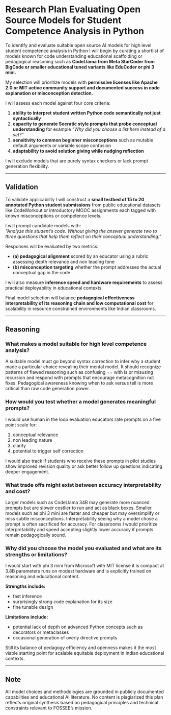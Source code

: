 # Research Plan Evaluating Open Source Models for Student Competence Analysis in Python  

To identify and evaluate suitable open source AI models for high level student competence analysis in Python I will begin by curating a shortlist of models known for code understanding educational scaffolding or pedagogical reasoning such as **CodeLlama from Meta StarCoder from BigCode or smaller educational tuned variants like EduCoder or phi 3 mini.**  

My selection will prioritize models with **permissive licenses like Apache 2.0 or MIT active community support and documented success in code explanation or misconception detection.**  

I will assess each model against four core criteria:  

1. **ability to interpret student written Python code semantically not just syntactically**  
2. **capacity to generate Socratic style prompts that probe conceptual understanding** for example *“Why did you choose a list here instead of a set?”*  
3. **sensitivity to common beginner misconceptions** such as mutable default arguments or variable scope confusion  
4. **adaptability to avoid solution giving while nudging reflection**  

I will exclude models that are purely syntax checkers or lack prompt generation flexibility.  

---

## Validation  

To validate applicability I will construct a **small testbed of 15 to 20 annotated Python student submissions** from public educational datasets like CodeWorkout or introductory MOOC assignments each tagged with known misconceptions or competence levels.  

I will prompt candidate models with:  
*“Analyze this student’s code. Without giving the answer generate two to three questions that help them reflect on their conceptual understanding.”*  

Responses will be evaluated by two metrics:  

- **(a) pedagogical alignment** scored by an educator using a rubric assessing depth relevance and non leading tone  
- **(b) misconception targeting** whether the prompt addresses the actual conceptual gap in the code  

I will also measure **inference speed and hardware requirements** to assess practical deployability in educational contexts.  

Final model selection will balance **pedagogical effectiveness interpretability of its reasoning chain and low computational cost** for scalability in resource constrained environments like Indian classrooms.  

---

## Reasoning  

### What makes a model suitable for high level competence analysis?  
A suitable model must go beyond syntax correction to infer why a student made a particular choice revealing their mental model. It should recognize patterns of flawed reasoning such as confusing == with is or misusing recursion and respond with prompts that encourage metacognition not fixes. Pedagogical awareness knowing when to ask versus tell is more critical than raw code generation power.  

### How would you test whether a model generates meaningful prompts?  
I would use human in the loop evaluation educators rate prompts on a five point scale for:  

1. conceptual relevance  
2. non leading nature  
3. clarity  
4. potential to trigger self correction  

I would also track if students who receive these prompts in pilot studies show improved revision quality or ask better follow up questions indicating deeper engagement.  

### What trade offs might exist between accuracy interpretability and cost?  
Larger models such as CodeLlama 34B may generate more nuanced prompts but are slower costlier to run and act as black boxes. Smaller models such as phi 3 mini are faster and cheaper but may oversimplify or miss subtle misconceptions. Interpretability seeing why a model chose a prompt is often sacrificed for accuracy. For classrooms I would prioritize interpretability and speed accepting slightly lower accuracy if prompts remain pedagogically sound.  

### Why did you choose the model you evaluated and what are its strengths or limitations?  
I would start with phi 3 mini from Microsoft with MIT license it is compact at 3.8B parameters runs on modest hardware and is explicitly trained on reasoning and educational content.  

**Strengths include:**  
- fast inference  
- surprisingly strong code explanation for its size  
- fine tunable design  

**Limitations include:**  
- potential lack of depth on advanced Python concepts such as decorators or metaclasses  
- occasional generation of overly directive prompts  

Still its balance of pedagogy efficiency and openness makes it the most viable starting point for scalable equitable deployment in Indian educational contexts.  

---

## Note  
All model choices and methodologies are grounded in publicly documented capabilities and educational AI literature. No content is plagiarized this plan reflects original synthesis based on pedagogical principles and technical constraints relevant to FOSSEE’s mission.  
